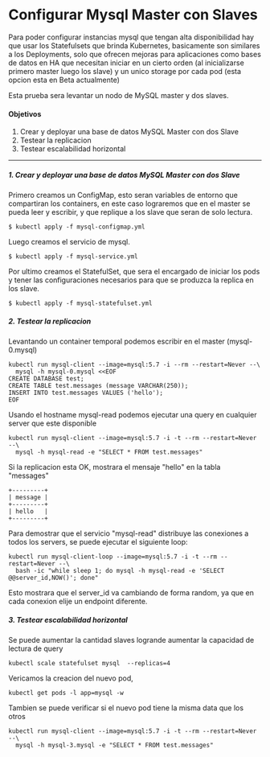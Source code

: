 # Configurar Mysql Master con Slaves

Para poder configurar instancias mysql que tengan alta disponibilidad hay que usar los Statefulsets que brinda Kubernetes, basicamente son similares a los Deployments, solo que ofrecen mejoras para aplicaciones como bases de datos en HA que necesitan iniciar en un cierto orden (al inicializarse primero master luego los slave) y un unico storage por cada pod (esta opcion esta en Beta actualmente)

Esta prueba sera levantar un nodo de MySQL master y dos slaves.

#### Objetivos

1. Crear y deployar una base de datos MySQL Master con dos Slave
2. Testear la replicacion 
3. Testear escalabilidad horizontal 

------



##### 1. Crear y deployar una base de datos MySQL Master con dos Slave

Primero creamos un ConfigMap, esto seran variables de entorno que compartiran los containers, en este caso lograremos que en el master se pueda leer y escribir, y que replique a los slave que seran de solo lectura.

```
$ kubectl apply -f mysql-configmap.yml
```

Luego creamos el servicio de mysql.

```
$ kubectl apply -f mysql-service.yml
```

Por ultimo creamos el StatefulSet, que sera el encargado de iniciar los pods y tener las configuraciones necesarios para que se produzca la replica en los slave.

```
$ kubectl apply -f mysql-statefulset.yml
```



##### 2. Testear la replicacion 

Levantando un container temporal podemos escribir en el master (mysql-0.mysql)

```
kubectl run mysql-client --image=mysql:5.7 -i --rm --restart=Never --\
  mysql -h mysql-0.mysql <<EOF
CREATE DATABASE test;
CREATE TABLE test.messages (message VARCHAR(250));
INSERT INTO test.messages VALUES ('hello');
EOF
```

Usando el hostname mysql-read podemos ejecutar una query en cualquier server que este disponible

```
kubectl run mysql-client --image=mysql:5.7 -i -t --rm --restart=Never --\
  mysql -h mysql-read -e "SELECT * FROM test.messages"
```

Si la replicacion esta OK, mostrara el mensaje "hello" en la tabla "messages"

```
+---------+
| message |
+---------+
| hello   |
+---------+
```

Para demostrar que el servicio "mysql-read" distribuye las conexiones a todos los servers, se puede ejecutar el siguiente loop:

```
kubectl run mysql-client-loop --image=mysql:5.7 -i -t --rm --restart=Never --\
  bash -ic "while sleep 1; do mysql -h mysql-read -e 'SELECT @@server_id,NOW()'; done"
```

Esto mostrara que el server_id va cambiando de forma random, ya que en cada conexion elije un endpoint diferente.



##### 3. Testear escalabilidad horizontal 

Se puede aumentar la cantidad slaves logrande aumentar la capacidad de lectura de query

```
kubectl scale statefulset mysql  --replicas=4
```

Vericamos la creacion del nuevo pod,

```
kubectl get pods -l app=mysql -w
```

Tambien se puede verificar si el nuevo pod tiene la misma data que los otros

```
kubectl run mysql-client --image=mysql:5.7 -i -t --rm --restart=Never --\
  mysql -h mysql-3.mysql -e "SELECT * FROM test.messages"
```